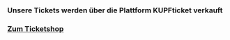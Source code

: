 ### Unsere Tickets werden über die Plattform KUPFticket verkauft
### <a href="https://nycmm.kupfticket.at/" target="_blank">Zum Ticketshop</a>
